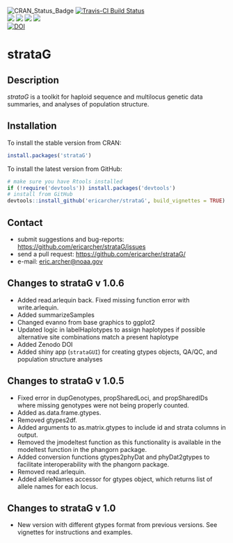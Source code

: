 ![CRAN_Status_Badge](http://www.r-pkg.org/badges/version/strataG)
[![Travis-CI Build Status](https://travis-ci.org/EricArcher/strataG.svg?branch=master)](https://travis-ci.org/EricArcher/strataG)  
![](http://cranlogs.r-pkg.org/badges/last-day/strataG?color=red)
![](http://cranlogs.r-pkg.org/badges/last-week/strataG?color=red)
![](http://cranlogs.r-pkg.org/badges/strataG?color=red)
![](http://cranlogs.r-pkg.org/badges/grand-total/strataG?color=red)  
[![DOI](https://zenodo.org/badge/23926/EricArcher/strataG.svg)](https://zenodo.org/badge/latestdoi/23926/EricArcher/strataG)  
# strataG

## Description

*strataG* is a toolkit for haploid sequence and multilocus genetic data summaries, and analyses of population structure.

## Installation

To install the stable version from CRAN:

```r
install.packages('strataG')
```

To install the latest version from GitHub:

```r
# make sure you have Rtools installed
if (!require('devtools')) install.packages('devtools')
# install from GitHub
devtools::install_github('ericarcher/strataG', build_vignettes = TRUE)
```

## Contact

* submit suggestions and bug-reports: <https://github.com/ericarcher/strataG/issues>
* send a pull request: <https://github.com/ericarcher/strataG/>
* e-mail: <eric.archer@noaa.gov>

## Changes to strataG v 1.0.6

* Added read.arlequin back. Fixed missing function error with write.arlequin.
* Added summarizeSamples
* Changed evanno from base graphics to ggplot2
* Updated logic in labelHaplotypes to assign haplotypes if possible alternative site combinations match a present haplotype
* Added Zenodo DOI
* Added shiny app (`strataGUI`) for creating gtypes objects, QA/QC, and population structure analyses

## Changes to strataG v 1.0.5

* Fixed error in dupGenotypes, propSharedLoci, and propSharedIDs where missing genotypes were not being properly counted.
* Added as.data.frame.gtypes.
* Removed gtypes2df.
* Added arguments to as.matrix.gtypes to include id and strata columns in output.
* Removed the jmodeltest function as this functionality is available in the modeltest function in the phangorn package.
* Added conversion functions gtypes2phyDat and phyDat2gtypes to facilitate interoperability with the phangorn package.
* Removed read.arlequin.
* Added alleleNames accessor for gtypes object, which returns list of allele names for each locus.

## Changes to strataG v 1.0

* New version with different gtypes format from previous versions. See vignettes for instructions and examples.